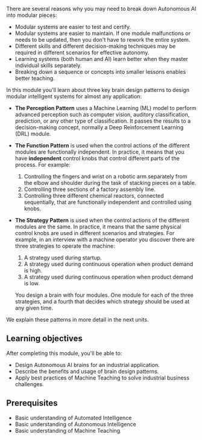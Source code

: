 There are several reasons why you may need to break down Autonomous AI into modular pieces:

- Modular systems are easier to test and certify.
- Modular systems are easier to maintain. If one module malfunctions or needs to be updated, then you don't have to rework the entire system.
- Different skills and different decision-making techniques may be required in different scenarios for effective autonomy.
- Learning systems (both human and AI) learn better when they master individual skills separately.
- Breaking down a sequence or concepts into smaller lessons enables better teaching.

In this module you'll learn about three key brain design patterns to design modular intelligent systems for almost any application:

- **The Perception Pattern** uses a Machine Learning (ML) model to perform advanced perception such as computer vision, auditory classification, prediction, or any other type of classification. It passes the results to a decision-making concept, normally a Deep Reinforcement Learning (DRL) module.

- **The Function Pattern** is used when the control actions of the different modules are functionally independent. In practice, it means that you have **independent** control knobs that control different parts of the process. For example:
    1. Controlling the fingers and wrist on a robotic arm separately from the elbow and shoulder during the task of stacking pieces on a table.
    2. Controlling three sections of a factory assembly line.
    3. Controlling three different chemical reactors, connected sequentially, that are functionally independent and controlled using knobs.

- **The Strategy Pattern** is used when the control actions of the different modules are the same. In practice, it means that the same physical control knobs are used in different scenarios and strategies. For example, in an interview with a machine operator you discover there are three strategies to operate the machine:

    1. A strategy used during startup.
    2. A strategy used during continuous operation when product demand is high.
    3. A strategy used during continuous operation when product demand is low.

    You design a brain with four modules. One module for each of the three strategies, and a fourth that decides which strategy should be used at any given time.

We explain these patterns in more detail in the next units.

## Learning objectives

After completing this module, you'll be able to:

- Design Autonomous AI brains for an industrial application.
- Describe the benefits and usage of brain design patterns.
- Apply best practices of Machine Teaching to solve industrial business challenges.

## Prerequisites

- Basic understanding of Automated Intelligence
- Basic understanding of Autonomous Intelligence
- Basic understanding of Machine Teaching
